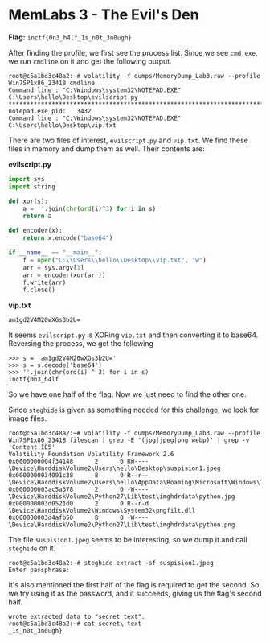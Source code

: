 # MemLabs 3 - The Evil's Den

**Flag:** `inctf{0n3_h4lf_1s_n0t_3n0ugh}`

After finding the profile, we first see the process list. Since we see `cmd.exe`, we run `cmdline` on it and get the following output.

```
root@c5a1bd3c48a2:~# volatility -f dumps/MemoryDump_Lab3.raw --profile Win7SP1x86_23418 cmdline
Command line : "C:\Windows\system32\NOTEPAD.EXE" C:\Users\hello\Desktop\evilscript.py
************************************************************************
notepad.exe pid:   3432
Command line : "C:\Windows\system32\NOTEPAD.EXE" C:\Users\hello\Desktop\vip.txt
```

There are two files of interest, `evilscript.py` and `vip.txt`. We find these files in memory and dump them as well. Their contents are:

**evilscript.py**

```python
import sys
import string

def xor(s):
	a = ''.join(chr(ord(i)^3) for i in s)
	return a

def encoder(x):
	return x.encode("base64")

if __name__ == "__main__":
	f = open("C:\\Users\\hello\\Desktop\\vip.txt", "w")
	arr = sys.argv[1]
	arr = encoder(xor(arr))
	f.write(arr)
	f.close()
```

**vip.txt**

```
am1gd2V4M20wXGs3b2U=
```

It seems `evilscript.py` is XORing `vip.txt` and then converting it to base64. Reversing the process, we get the following

```
>>> s = 'am1gd2V4M20wXGs3b2U='
>>> s = s.decode('base64')
>>> ''.join(chr(ord(i) ^ 3) for i in s)
inctf{0n3_h4lf
```

So we have one half of the flag. Now we just need to find the other one.

Since `steghide` is given as something needed for this challenge, we look for image files.

```
root@c5a1bd3c48a2:~# volatility -f dumps/MemoryDump_Lab3.raw --profile Win7SP1x86_23418 filescan | grep -E '(jpg|jpeg|png|webp)' | grep -v 'Content.IE5'
Volatility Foundation Volatility Framework 2.6
0x0000000004f34148      2      0 RW---- \Device\HarddiskVolume2\Users\hello\Desktop\suspision1.jpeg
0x0000000034091c38      8      0 R--r-- \Device\HarddiskVolume2\Users\hello\AppData\Roaming\Microsoft\Windows\Themes\TranscodedWallpaper.jpg
0x000000003ac5a378      2      0 -W---- \Device\HarddiskVolume2\Python27\Lib\test\imghdrdata\python.jpg
0x000000003d0521d0      2      0 R--r-d \Device\HarddiskVolume2\Windows\System32\pngfilt.dll
0x000000003d4afb50      8      0 -W---- \Device\HarddiskVolume2\Python27\Lib\test\imghdrdata\python.png
```

The file `suspision1.jpeg` seems to be interesting, so we dump it and call `steghide` on it.

```
root@c5a1bd3c48a2:~# steghide extract -sf suspision1.jpeg
Enter passphrase:
```

It's also mentioned the first half of the flag is required to get the second. So we try using it as the password, and it succeeds, giving us the flag's second half.

```
wrote extracted data to "secret text".
root@c5a1bd3c48a2:~# cat secret\ text
_1s_n0t_3n0ugh}
```
